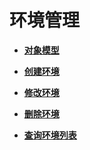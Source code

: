 # 环境管理<a name="ZH-CN_TOPIC_0000001081976109"></a>

-   **[对象模型](EnvironmentManagement-ObjectModel-4.md)**  

-   **[创建环境](CreatinganEnvironment.md)**  

-   **[修改环境](ModifyingEnvironment.md)**  

-   **[删除环境](DeletingEnvironment.md)**  

-   **[查询环境列表](QueryingEnvironmentList.md)**  


